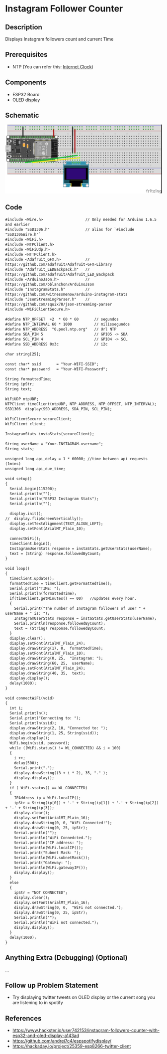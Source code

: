 # Instagram Follower Counter
## Description
 Displays Instagram followers count and current Time

## Prerequisites
 - NTP (You can refer this: [Internet Clock](https://github.com/CFI-Electronics-Club/Dev-Board-Documentation/blob/main/Sashank/Internet%20Clock.md))
## Components
 - ESP32 Board
 - OLED display
## Schematic
 ![](images/Insta_schematic.jpg)
## Code
```
#include <Wire.h>                   // Only needed for Arduino 1.6.5 and earlier
#include "SSD1306.h"                // alias for `#include "SSD1306Wire.h"`
#include <WiFi.h>
#include <NTPClient.h>
#include <WiFiUdp.h>
#include <HTTPClient.h>
#include <Adafruit_GFX.h>           // https://github.com/adafruit/Adafruit-GFX-Library
#include "Adafruit_LEDBackpack.h"   // https://github.com/adafruit/Adafruit_LED_Backpack
#include <ArduinoJson.h>            // https://github.com/bblanchon/ArduinoJson
#include "InstagramStats.h"         // https://github.com/witnessmenow/arduino-instagram-stats
#include "JsonStreamingParser.h"    // https://github.com/squix78/json-streaming-parser
#include <WiFiClientSecure.h>

#define NTP_OFFSET  +2  * 60 * 60       // segundos
#define NTP_INTERVAL 60 * 1000          // milissegundos
#define NTP_ADDRESS  "0.pool.ntp.org"   // Url NTP
#define SDA_PIN 5                       // GPIO5 -> SDA
#define SCL_PIN 4                       // GPIO4 -> SCL
#define SSD_ADDRESS 0x3c                // i2c

char string[25];

const char* ssid       = "Your-WIFI-SSID";
const char* password   = "Your-WIFI-Password";

String formattedTime;
String ipStr;
String text;

WiFiUDP ntpUDP;
NTPClient timeClient(ntpUDP, NTP_ADDRESS, NTP_OFFSET, NTP_INTERVAL);
SSD1306  display(SSD_ADDRESS, SDA_PIN, SCL_PIN);

WiFiClientSecure secureClient;
WiFiClient client;

InstagramStats instaStats(secureClient);

String userName = "Your-INSTAGRAM-username";
String stats;

unsigned long api_delay = 1 * 60000; //time between api requests (1mins)
unsigned long api_due_time;

void setup() 
{
  Serial.begin(115200);
  Serial.println("");
  Serial.println("ESP32 Instagram Stats");
  Serial.println("");

  display.init();
//  display.flipScreenVertically();
  display.setTextAlignment(TEXT_ALIGN_LEFT);
  display.setFont(ArialMT_Plain_10);
  
  connectWiFi();
  timeClient.begin();
  InstagramUserStats response = instaStats.getUserStats(userName);
  text = (String) response.followedByCount;
}

void loop() 
{
  timeClient.update();
  formattedTime = timeClient.getFormattedTime();
  Serial.print("TIME: ");
  Serial.println(formattedTime);
  if(timeClient.getMinutes() == 00)   //updates every hour.
  {
    Serial.print("The number of Instagram followers of user " + userName + " is: ");
    InstagramUserStats response = instaStats.getUserStats(userName);
    Serial.println(response.followedByCount);
    text = (String) response.followedByCount;
  }
  display.clear();
  display.setFont(ArialMT_Plain_24);
  display.drawString(17, 0,  formattedTime);
  display.setFont(ArialMT_Plain_10);
  display.drawString(0, 25,  "Instagram: ");
  display.drawString(60, 25,  userName);
  display.setFont(ArialMT_Plain_24);
  display.drawString(40, 35,  text);
  display.display();
  delay(1000);
}

void connectWiFi(void)
{
  int i;
  Serial.println();
  Serial.print("Connecting to: ");
  Serial.println(ssid);
  display.drawString(2, 10, "Connected to: ");
  display.drawString(1, 25, String(ssid));
  display.display();
  WiFi.begin(ssid, password);
  while ((WiFi.status() != WL_CONNECTED) && i < 100)
  {
    i ++;
    delay(500);
    Serial.print(".");
    display.drawString((3 + i * 2), 35, "." );
    display.display();
  }
  if ( WiFi.status() == WL_CONNECTED)
  {
    IPAddress ip = WiFi.localIP();
    ipStr = String(ip[0]) + '.' + String(ip[1]) + '.' + String(ip[2]) + '.' + String(ip[3]);
    display.clear();
    display.setFont(ArialMT_Plain_16);
    display.drawString(0, 0, "WiFi Connected!");
    display.drawString(0, 25, ipStr);
    Serial.println("");
    Serial.println("WiFi Connedcted.");
    Serial.println("IP address: ");
    Serial.println(WiFi.localIP());
    Serial.print("Subnet Mask: ");
    Serial.println(WiFi.subnetMask());
    Serial.print("Gateway: ");
    Serial.println(WiFi.gatewayIP());
    display.display();
  }
  else
  {
    ipStr = "NOT CONNECTED";
    display.clear();
    display.setFont(ArialMT_Plain_16);
    display.drawString(0, 0,  "WiFi not connected.");
    display.drawString(0, 25, ipStr);
    Serial.println("");
    Serial.println("WiFi not connected.");
    display.display();
  }
  delay(1000);
}
```
## Anything Extra (Debugging) (Optional)
...
## Follow up Problem Statement
- Try displaying twitter tweets on OLED display or the current song you are listening to in spotify
## References
- https://www.hackster.io/user742153/instagram-followers-counter-with-esp32-and-oled-display-a143ad
- https://github.com/andrei7c4/espspotifydisplay/
- https://hackaday.io/project/25359-esp8266-twitter-client
